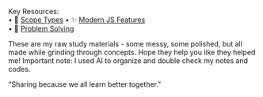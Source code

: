 Key Resources:  
• 📝 [Scope Types](https://github.com/hshamsadd/HackYourFtutre-Notes/blob/main/Week-3/1-Scope/1-%20Types%20of%20Scopes%20in%20JS.md)
• ✨ [Modern JS Features](https://github.com/hshamsadd/HackYourFtutre-Notes/blob/main/Week-3/2-Modern-JS/1-%20A%20Beginner's%20Guide%20to%20Modern%20JavaScript%20Features.md)  
• 🧩 [Problem Solving](https://github.com/hshamsadd/HackYourFtutre-Notes/blob/main/Week-3/3-%20Problem%20Solving/1-%20Problem%20Solving.md)

These are my raw study materials - some messy, some polished, but all made while grinding through concepts. Hope they help you like they helped me!
Important note: I used AI to organize and double check my notes and codes.

"Sharing because we all learn better together."
